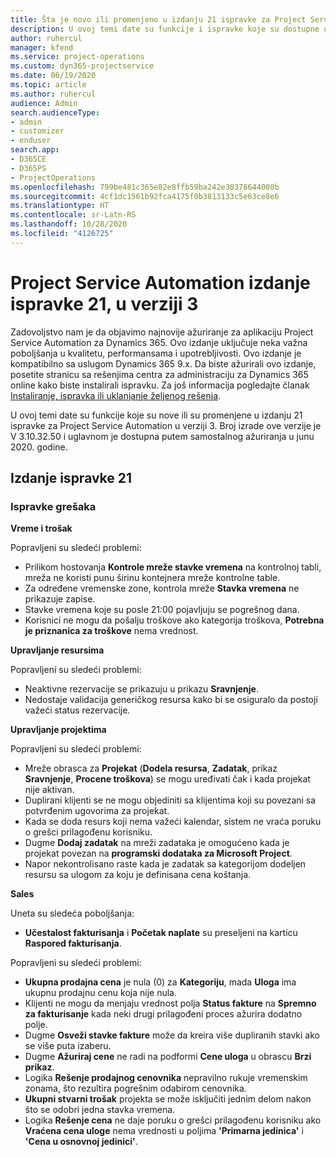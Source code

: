 ```yaml
---
title: Šta je novo ili promenjeno u izdanju 21 ispravke za Project Service Automation u verziji 3
description: U ovoj temi date su funkcije i ispravke koje su dostupne u izdanju 21 ispravke za Project Service Automation u verziji 3.
author: ruhercul
manager: kfend
ms.service: project-operations
ms.custom: dyn365-projectservice
ms.date: 06/19/2020
ms.topic: article
ms.author: ruhercul
audience: Admin
search.audienceType:
- admin
- customizer
- enduser
search.app:
- D365CE
- D365PS
- ProjectOperations
ms.openlocfilehash: 799be481c365e82e8ffb59ba242e30378644008b
ms.sourcegitcommit: 4cf1dc1561b92fca4175f0b3813133c5e63ce8e6
ms.translationtype: HT
ms.contentlocale: sr-Latn-RS
ms.lasthandoff: 10/28/2020
ms.locfileid: "4126725"
---
```

# <a name="project-service-automation-update-release-21-v3"></a>Project Service Automation izdanje ispravke 21, u verziji 3

Zadovoljstvo nam je da objavimo najnovije ažuriranje za aplikaciju Project Service Automation za Dynamics 365. Ovo izdanje uključuje neka važna poboljšanja u kvalitetu, performansama i upotrebljivosti. Ovo izdanje je kompatibilno sa uslugom Dynamics 365 9.x. Da biste ažurirali ovo izdanje, posetite stranicu sa rešenjima centra za administraciju za Dynamics 365 online kako biste instalirali ispravku. Za još informacija pogledajte članak [Instaliranje, ispravka ili uklanjanje željenog rešenja](https://docs.microsoft.com/power-platform/admin/install-remove-preferred-solution).

U ovoj temi date su funkcije koje su nove ili su promenjene u izdanju 21 ispravke za Project Service Automation u verziji 3. Broj izrade ove verzije je V 3.10.32.50 i uglavnom je dostupna putem samostalnog ažuriranja u junu 2020. godine.

## <a name="update-release-21"></a>Izdanje ispravke 21

### <a name="bug-fixes"></a>Ispravke grešaka

**Vreme i trošak**

Popravljeni su sledeći problemi:

- Prilikom hostovanja **Kontrole mreže stavke vremena** na kontrolnoj tabli, mreža ne koristi punu širinu kontejnera mreže kontrolne table.
- Za određene vremenske zone, kontrola mreže **Stavka vremena** ne prikazuje zapise.
- Stavke vremena koje su posle 21:00 pojavljuju se pogrešnog dana.
- Korisnici ne mogu da pošalju troškove ako kategorija troškova, **Potrebna je priznanica za troškove** nema vrednost.

**Upravljanje resursima**

Popravljeni su sledeći problemi:

- Neaktivne rezervacije se prikazuju u prikazu **Sravnjenje**.
- Nedostaje validacija generičkog resursa kako bi se osiguralo da postoji važeći status rezervacije.

**Upravljanje projektima**

Popravljeni su sledeći problemi:

- Mreže obrasca za **Projekat** (**Dodela resursa**, **Zadatak**, prikaz **Sravnjenje**, **Procene troškova**) se mogu uređivati čak i kada projekat nije aktivan.
- Duplirani klijenti se ne mogu objediniti sa klijentima koji su povezani sa potvrđenim ugovorima za projekat.
- Kada se doda resurs koji nema važeći kalendar, sistem ne vraća poruku o grešci prilagođenu korisniku.
- Dugme **Dodaj zadatak** na mreži zadataka je omogućeno kada je projekat povezan na **programski dodataka za Microsoft Project**.
- Napor nekontrolisano raste kada je zadatak sa kategorijom dodeljen resursu sa ulogom za koju je definisana cena koštanja.

**Sales**

Uneta su sledeća poboljšanja:

- **Učestalost fakturisanja** i **Početak naplate** su preseljeni na karticu **Raspored fakturisanja**.

Popravljeni su sledeći problemi:

- **Ukupna prodajna cena** je nula (0) za **Kategoriju**, mada **Uloga** ima ukupnu prodajnu cenu koja nije nula.
- Klijenti ne mogu da menjaju vrednost polja **Status fakture** na **Spremno za fakturisanje** kada neki drugi prilagođeni proces ažurira dodatno polje.
- Dugme **Osveži stavke fakture** može da kreira više dupliranih stavki ako se više puta izaberu.
- Dugme **Ažuriraj cene** ne radi na podformi **Cene uloga** u obrascu **Brzi prikaz**.
- Logika **Rešenje prodajnog cenovnika** nepravilno rukuje vremenskim zonama, što rezultira pogrešnim odabirom cenovnika.
- **Ukupni stvarni trošak** projekta se može isključiti jednim delom nakon što se odobri jedna stavka vremena.
- Logika **Rešenje cena** ne daje poruku o grešci prilagođenu korisniku ako **Vraćena cena uloge** nema vrednosti u poljima **'Primarna jedinica'** i **'Cena u osnovnoj jedinici'**.
